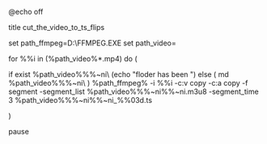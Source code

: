 @echo off

title cut_the_video_to_ts_flips

set path_ffmpeg=D:\FFMPEG.EXE
set path_video=

for %%i in (%path_video%*.mp4) do (

if exist %path_video%%%~ni\ (echo "floder has been ") else ( md %path_video%%%~ni\ )
%path_ffmpeg% -i %%i -c:v copy -c:a copy -f segment -segment_list %path_video%%%~ni\%%~ni.m3u8 -segment_time 3 %path_video%%%~ni\%%~ni_%%03d.ts

)

pause
